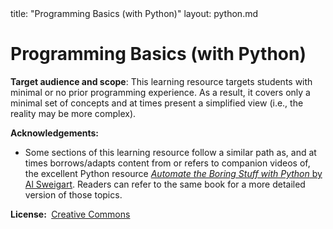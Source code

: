 <frontmatter>
title: "Programming Basics (with Python)"
layout: python.md
</frontmatter>

<div class="website-content" id="main">

# Programming Basics (with Python)

<tip-box> 

**Target audience and scope**: This learning resource targets students with minimal or no prior programming experience. As a result, it covers only a minimal set of concepts and at times present a simplified view (i.e., the reality may be more complex).

**Acknowledgements:**
* Some sections of this learning resource follow a similar path as, and at times borrows/adapts content from or refers to companion videos of, the excellent Python resource [_Automate the Boring Stuff with Python_ by Al Sweigart](http://automatetheboringstuff.com/). Readers can refer to the same book for a more detailed version of those topics.

**License:&nbsp;** [Creative Commons](https://creativecommons.org/licenses/by-nc-sa/3.0/)
</tip-box>


</div>